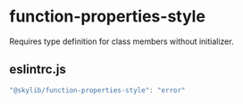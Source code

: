 # function-properties-style

Requires type definition for class members without initializer.

## eslintrc.js

```ts
"@skylib/function-properties-style": "error"
```
